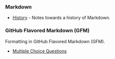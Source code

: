 ### Markdown

- [History](https://github.com/jonfernq/Learning/tree/main/Markdown/MarkdownHistory) - Notes towards a history of Markdown. 

### GitHub Flavored Markdown (GFM) 

Formatting in GitHub Flavored Markdown (GFM).

- [Multiple Choice Questions](https://github.com/jonfernq/Learning/blob/main/Markdown/multiple_choice_questions.md) 
